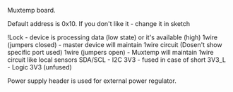 Muxtemp board.

Default address is 0x10. If you don't like it - change it in sketch

!Lock - device is processing data (low state) or it's available (high)
1wire (jumpers closed) - master device will maintain 1wire circuit (Dosen't show specific port used)
1wire (jumpers open) - Muxtemp will maintain 1wire circuit like local sensors
SDA/SCL - I2C
3V3 - fused in case of short
3V3_L - Logic 3V3 (unfused)

Power supply header is used for external power regulator.